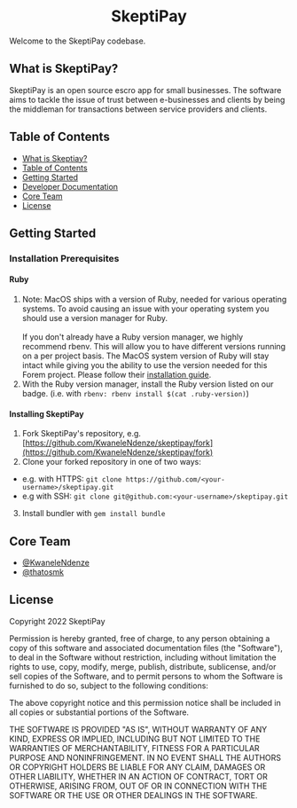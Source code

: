 <h1 align="center">SkeptiPay</h1>

Welcome to the SkeptiPay codebase.

## What is SkeptiPay?

SkeptiPay is an open source escro app for small businesses. The software aims to tackle the issue of trust between e-businesses and clients by being the middleman for transactions between service providers and clients.

## Table of Contents

* [What is Skeptiay?](https://github.com/KwaneleNdenze/SkeptiPay/edit/develop/README.md#what-is-skeptipay)
* [Table of Contents](https://github.com/KwaneleNdenze/SkeptiPay/edit/develop/README.md#table-of-contents)
* [Getting Started](https://github.com/KwaneleNdenze/SkeptiPay/edit/develop/README.md#getting-started)
* [Developer Documentation](https://github.com/KwaneleNdenze/SkeptiPay/edit/develop/README.md#developer-documentation)
* [Core Team](https://github.com/KwaneleNdenze/SkeptiPay/edit/develop/README.md#core-team)
* [License](https://github.com/KwaneleNdenze/SkeptiPay/edit/develop/README.md#license)

## Getting Started
### Installation Prerequisites
#### Ruby
1. Note: MacOS ships with a version of Ruby, needed for various operating systems. To avoid causing an issue with your operating system you should use a version manager for Ruby. <br /><br />If you don't already have a Ruby version manager, we highly recommend rbenv. This will allow you to have different versions running on a per project basis. The MacOS system version of Ruby will stay intact while giving you the ability to use the version needed for this Forem project. Please follow their [installation guide](https://github.com/rbenv/rbenv#installations).
2. With the Ruby version manager, install the Ruby version listed on our badge. (i.e. with ```rbenv: rbenv install $(cat .ruby-version)```)

#### Installing SkeptiPay

1. Fork SkeptiPay's repository, e.g. [https://github.com/KwaneleNdenze/skeptipay/fork](https://github.com/KwaneleNdenze/skeptipay/fork) 
2. Clone your forked repository in one of two ways:

* e.g. with HTTPS: ```git clone https://github.com/<your-username>/skeptipay.git```
* e.g with SSH: ```git clone git@github.com:<your-username>/skeptipay.git```

3. Install bundler with ```gem install bundle``` 
## Core Team

* [@KwaneleNdenze](https://github.com/KwaneleNdenze)
* [@thatosmk](https://github.com/thatosmk)

## License

Copyright 2022 SkeptiPay

Permission is hereby granted, free of charge, to any person obtaining a copy of this software and associated documentation files (the "Software"), to deal in the Software without restriction, including without limitation the rights to use, copy, modify, merge, publish, distribute, sublicense, and/or sell copies of the Software, and to permit persons to whom the Software is furnished to do so, subject to the following conditions:

The above copyright notice and this permission notice shall be included in all copies or substantial portions of the Software.

THE SOFTWARE IS PROVIDED "AS IS", WITHOUT WARRANTY OF ANY KIND, EXPRESS OR IMPLIED, INCLUDING BUT NOT LIMITED TO THE WARRANTIES OF MERCHANTABILITY, FITNESS FOR A PARTICULAR PURPOSE AND NONINFRINGEMENT. IN NO EVENT SHALL THE AUTHORS OR COPYRIGHT HOLDERS BE LIABLE FOR ANY CLAIM, DAMAGES OR OTHER LIABILITY, WHETHER IN AN ACTION OF CONTRACT, TORT OR OTHERWISE, ARISING FROM, OUT OF OR IN CONNECTION WITH THE SOFTWARE OR THE USE OR OTHER DEALINGS IN THE SOFTWARE.


